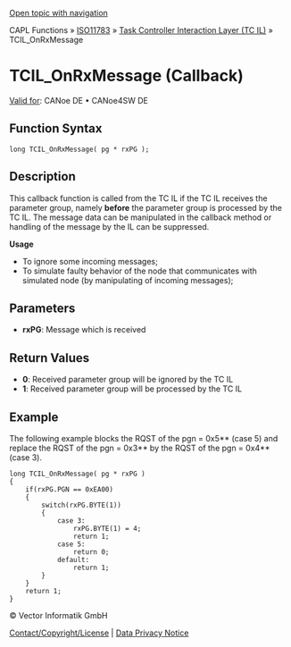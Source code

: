 [Open topic with navigation](../../../../../../CANoeDEFamily.htm#Topics/CAPLFunctions/ISO11783/ISOInteractionLayerTC/Functions/CAPLfunctionIso11783TCILOnRxMessage.md)

CAPL Functions » [ISO11783](../../CAPLfunctionsISO11783Overview.md) » [Task Controller Interaction Layer (TC IL)](../CAPLfunctionsISOILTCOverview.md) » TCIL_OnRxMessage

# TCIL_OnRxMessage (Callback)

[Valid for](../../../../Shared/FeatureAvailability.md): CANoe DE • CANoe4SW DE

## Function Syntax

```plaintext
long TCIL_OnRxMessage( pg * rxPG );
```

## Description

This callback function is called from the TC IL if the TC IL receives the parameter group, namely **before** the parameter group is processed by the TC IL. The message data can be manipulated in the callback method or handling of the message by the IL can be suppressed.

**Usage**

- To ignore some incoming messages;
- To simulate faulty behavior of the node that communicates with simulated node (by manipulating of incoming messages);

## Parameters

- **rxPG**: Message which is received

## Return Values

- **0**: Received parameter group will be ignored by the TC IL
- **1**: Received parameter group will be processed by the TC IL

## Example

The following example blocks the RQST of the pgn = 0x5** (case 5) and replace the RQST of the pgn = 0x3** by the RQST of the pgn = 0x4** (case 3).

```plaintext
long TCIL_OnRxMessage( pg * rxPG )
{
    if(rxPG.PGN == 0xEA00)
    {
        switch(rxPG.BYTE(1))
        {
            case 3:
                rxPG.BYTE(1) = 4;
                return 1;
            case 5:
                return 0;
            default:
                return 1;
        }
    }
    return 1;
}
```

© Vector Informatik GmbH

[Contact/Copyright/License](../../../../Shared/ContactCopyrightLicense.md) | [Data Privacy Notice](https://www.vector.com/int/en/company/get-info/privacy-policy/)